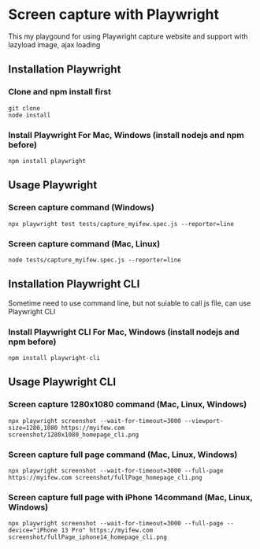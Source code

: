 # Screen capture with Playwright

This my playgound for using Playwright capture website and support with lazyload image, ajax loading

## Installation Playwright
### Clone and npm install first
```
git clone 
node install
```

### Install Playwright For Mac, Windows (install nodejs and npm before)
```
npm install playwright
```

## Usage Playwright

### Screen capture command (Windows)
```
npx playwright test tests/capture_myifew.spec.js --reporter=line
```

### Screen capture command (Mac, Linux)
```
node tests/capture_myifew.spec.js --reporter=line
```

## Installation Playwright CLI

Sometime need to use command line, but not suiable to call js file, can use Playwright CLI

### Install Playwright CLI For Mac, Windows (install nodejs and npm before)
```
npm install playwright-cli
```

## Usage Playwright CLI

### Screen capture 1280x1080 command (Mac, Linux, Windows)
```
npx playwright screenshot --wait-for-timeout=3000 --viewport-size=1280,1080 https://myifew.com screenshot/1280x1080_homepage_cli.png
```

### Screen capture full page command (Mac, Linux, Windows)
```
npx playwright screenshot --wait-for-timeout=3000 --full-page https://myifew.com screenshot/fullPage_homepage_cli.png
```

### Screen capture full page with iPhone 14command (Mac, Linux, Windows)
```
npx playwright screenshot --wait-for-timeout=3000 --full-page --device="iPhone 13 Pro" https://myifew.com screenshot/fullPage_iphone14_homepage_cli.png
```
